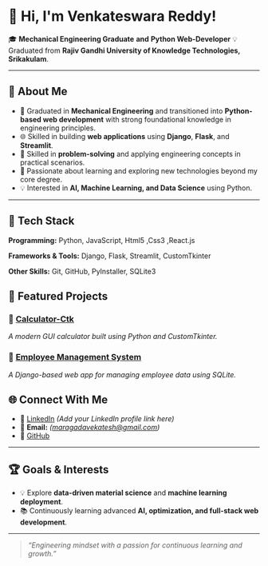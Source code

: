 # 👋 Hi, I'm Venkateswara Reddy!  

🎓 **Mechanical Engineering Graduate** **and** **Python Web-Developer**
💡 Graduated from **Rajiv Gandhi University of Knowledge Technologies, Srikakulam**.

---

## 🧠 About Me  
- 🧰 Graduated in **Mechanical Engineering** and transitioned into **Python-based web development** with strong foundational knowledge in engineering principles. 
- 🌐 Skilled in building **web applications** using **Django**, **Flask**, and **Streamlit**.  
-  🤖 Skilled in **problem-solving** and applying engineering concepts in practical scenarios.  
- 🧠 Passionate about learning and exploring new technologies beyond my core degree. 
- 💡 Interested in **AI, Machine Learning, and Data Science** using Python.


---

## 🧩 Tech Stack
**Programming:** Python, JavaScript, Html5 ,Css3 ,React.js 

**Frameworks & Tools:** Django, Flask, Streamlit, CustomTkinter 

**Other Skills:** Git, GitHub, PyInstaller, SQLite3  


## 🧪 Featured Projects
### 🔹 [Calculator-Ctk](https://github.com/Venkatesh-6921/Calculator-Ctk)
*A modern GUI calculator built using Python and CustomTkinter.*

### 🔹 [Employee Management System](https://github.com/Venkatesh-6921/Employee_Management)
*A Django-based web app for managing employee data using SQLite.*

## 🌐 Connect With Me
- 💼 [LinkedIn](#) *(Add your LinkedIn profile link here)*  
- 📧 **Email:** *(maragadavekatesh@gmail.com)*  
- 🧰 [GitHub](https://github.com/Venkatesh-6921)  

---


## 🏆 Goals & Interests  
- 💡 Explore **data-driven material science** and **machine learning deployment**.  
- 📚 Continuously learning advanced **AI, optimization, and full-stack web development**.  

---

> *“Engineering mindset with a passion for continuous learning and growth.”*
